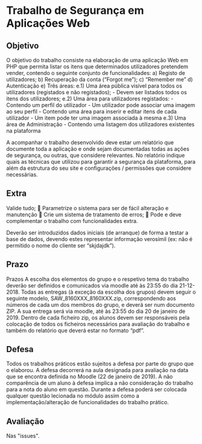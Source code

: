 # Trabalho de Segurança em Aplicações Web

## Objetivo
O objetivo do trabalho consiste na elaboração de uma aplicação Web em PHP que permita listar os itens que determinados utilizadores pretendem vender, contendo o seguinte conjunto de funcionalidades:
a) Registo de utilizadores;
b) Recuperação da conta (“Forgot me”);
c) “Remember me”
d) Autenticação
e) Três áreas:
    e.1) Uma área pública visível para todos os utilizadores (registados e não registados);
        - Devem ser listados todos os itens dos utilizadores;
    e.2) Uma área para utilizadores registados:
        - Contendo um perfil do utilizador
            - Um utilizador pode associar uma imagem ao seu perfil
        - Contendo uma área para inserir e editar itens de cada utilizador
            - Um item pode ter uma imagem associada à mesma
    e.3) Uma área de Administração
        - Contendo uma listagem dos utilizadores existentes na plataforma
        
A acompanhar o trabalho desenvolvido deve estar um relatório que documente toda a aplicação e onde sejam documentadas todas as ações de segurança, ou outras, que considere relevantes.
No relatório indique quais as técnicas que utilizou para garantir a segurança da plataforma, para além da estrutura do seu site e configurações / permissões que considere necessárias. 

## Extra
 Valide tudo;
 Parametrize o sistema para ser de fácil alteração e manutenção
 Crie um sistema de tratamento de erros;
 Pode e deve complementar o trabalho com funcionalidades extra. 

Deverão ser introduzidos dados iniciais (de arranque) de forma a testar a base de dados, devendo estes representar informação verosímil (ex: não é permitido o nome do cliente ser “skjdajdk”).

## Prazo
Prazos
A escolha dos elementos do grupo e o respetivo tema do trabalho deverão ser
definidos e comunicados via moodle até às 23:55 do dia 21-12-2018.
Todas as entregas (à exceção da escolha dos grupos) devem seguir o
seguinte modelo, SAW_8160XXX_8160XXX.zip, correspondendo aos números de
cada um dos membros do grupo, e deverá ser num documento ZIP. A sua entrega
será via moodle, até às 23:55 do dia 20 de janeiro de 2019. Dentro de cada ficheiro
zip, os alunos devem ser responsáveis pela colocação de todos os ficheiros
necessários para avaliação do trabalho e também do relatório que deverá estar no
formato “pdf”.

## Defesa
Todos os trabalhos práticos estão sujeitos a defesa por parte do grupo que o
elaborou. A defesa decorrerá na aula designada para avaliação na data que se
encontra definida no Moodle (22 de janeiro de 2019). A não comparência de um
aluno à defesa implica a não consideração do trabalho para a nota do aluno em
questão. Durante a defesa poderá ser colocada qualquer questão lecionada no
módulo assim como a implementação/alteração de funcionalidades do trabalho
prático. 

## Avaliação
Nas "issues".